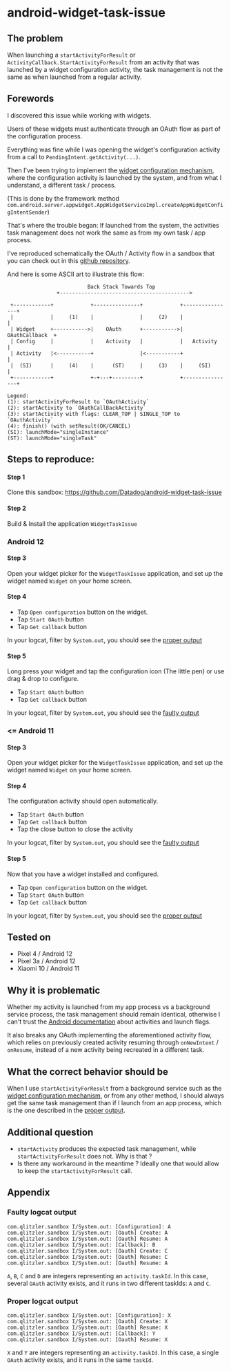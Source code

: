 # android-widget-task-issue

## The problem

When launching a `startActivityForResult` or `ActivityCallback.StartActivityForResult` from an activity that was
launched by a widget configuration activity, the task management is not the same as when launched from a regular
activity.

## Forewords

I discovered this issue while working with widgets.

Users of these widgets must authenticate through an OAuth flow as part of the configuration process.

Everything was fine while I was opening the widget's configuration activity from a call
to `PendingIntent.getActivity(...)`.

Then I've been trying to implement
the [widget configuration mechanism](https://developer.android.com/guide/topics/appwidgets/configuration), where the
configuration activity is launched by the system, and from what I understand, a different task / process.

(This is done by the framework
method `com.android.server.appwidget.AppWidgetServiceImpl.createAppWidgetConfigIntentSender`)

That's where the trouble began: If launched from the system, the activities task management does not work the same as
from my own task / app process.

I've reproduced schematically the OAuth / Activity flow in a sandbox that you can check out in
this [github repository](https://github.com/Datadog/android-widget-task-issue).

And here is some ASCII art to illustrate this flow:

```
                          Back Stack Towards Top
                +------------------------------------------>

 +------------+            +---------------+            +----------------+     
 |            |     (1)    |               |     (2)    |                | 
 | Widget     +----------->|    OAuth      +----------->| OAuthCallback  +
 | Config     |            |    Activity   |            |   Activity     |
 | Activity   |<-----------+               |<-----------+                |
 |  (SI)      |     (4)    |      (ST)     |     (3)    |     (SI)       | 
 +------------+            +-+---+---------+            +----------------+

Legend:
(1): startActivityForResult to `OAuthActivity`
(2): startActivity to `OAuthCallBackActivity`
(3): startActivity with flags: CLEAR_TOP | SINGLE_TOP to `OAuthActivity`
(4): finish() (with setResult(OK/CANCEL)
(SI): launchMode="singleInstance"
(ST): launchMode="singleTask"
```

## Steps to reproduce:

#### Step 1

Clone this sandbox: https://github.com/Datadog/android-widget-task-issue

#### Step 2

Build & Install the application `WidgetTaskIssue`

### Android 12

#### Step 3

Open your widget picker for the `WidgetTaskIssue` application, and set up the widget named `Widget` on your home screen.

#### Step 4

- Tap `Open configuration` button on the widget.
- Tap `Start OAuth` button
- Tap `Get callback` button

In your logcat, filter by `System.out`, you should see the [proper output](#proper-logcat-output)

#### Step 5

Long press your widget and tap the configuration icon (The little pen) or use drag & drop to configure.

- Tap `Start OAuth` button
- Tap `Get callback` button

In your logcat, filter by `System.out`, you should see the [faulty output](#faulty-logcat-output)

### <= Android 11

#### Step 3

Open your widget picker for the `WidgetTaskIssue` application, and set up the widget named `Widget` on your home screen.

#### Step 4

The configuration activity should open automatically.

- Tap `Start OAuth` button
- Tap `Get callback` button
- Tap the close button to close the activity

In your logcat, filter by `System.out`, you should see the [faulty output](#faulty-logcat-output)

#### Step 5

Now that you have a widget installed and configured.

- Tap `Open configuration` button on the widget.
- Tap `Start OAuth` button
- Tap `Get callback` button

In your logcat, filter by `System.out`, you should see the [proper output](#proper-logcat-output)

## Tested on

- Pixel 4 / Android 12
- Pixel 3a / Android 12
- Xiaomi 10 / Android 11

## Why it is problematic

Whether my activity is launched from my app process vs a background service process, the task management should remain
identical, otherwise I can't trust
the [Android documentation](https://developer.android.com/guide/components/activities/tasks-and-back-stack) about
activities and launch flags.

It also breaks any OAuth implementing the aforementioned activity flow, which relies on previously created activity
resuming through `onNewIntent` / `onResume`, instead of a new activity being recreated in a different task.

## What the correct behavior should be

When I use `startActivityForResult` from a background service such as
the [widget configuration mechanism](https://developer.android.com/guide/topics/appwidgets/configuration), or from any
other method, I should always get the same task management than if I launch from an app process, which is the one
described in the [proper output](#proper-logcat-output).

## Additional question

- `startActivity` produces the expected task management, while `startActivityForResult` does not. Why is that ?
- Is there any workaround in the meantime ? Ideally one that would allow to keep the `startActivityForResult` call.

## Appendix

### Faulty logcat output

```
com.qlitzler.sandbox I/System.out: [Configuration]: A
com.qlitzler.sandbox I/System.out: [Oauth] Create: A
com.qlitzler.sandbox I/System.out: [Oauth] Resume: A
com.qlitzler.sandbox I/System.out: [Callback]: B
com.qlitzler.sandbox I/System.out: [Oauth] Create: C
com.qlitzler.sandbox I/System.out: [Oauth] Resume: C
com.qlitzler.sandbox I/System.out: [Oauth] Resume: A
```

`A`, `B`, `C` and `D` are integers representing an `activity.taskId`. In this case, several `OAuth` activity exists, and
it runs in two different taskIds: `A` and `C`.

### Proper logcat output

```
com.qlitzler.sandbox I/System.out: [Configuration]: X
com.qlitzler.sandbox I/System.out: [Oauth] Create: X
com.qlitzler.sandbox I/System.out: [Oauth] Resume: X
com.qlitzler.sandbox I/System.out: [Callback]: Y
com.qlitzler.sandbox I/System.out: [Oauth] Resume: X
```

`X` and `Y` are integers representing an `activity.taskId`. In this case, a single `OAuth` activity exists, and it runs
in the same `taskId`.